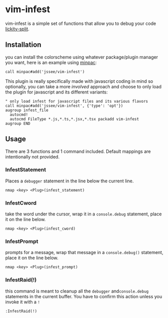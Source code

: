 # vim-infest
vim-infest is a simple set of functions that allow you to debug your code
[lickity-split](https://www.merriam-webster.com/dictionary/lickety-split).

## Installation
you can install the colorscheme using whatever package/plugin manager you want, here
is an example using [minpac](https://github.com/k-takata/minpac):
```vim
call minpac#add('jssee/vim-infest')
```

This plugin is really specifically made with javascript coding in mind so optionally,
you can take a more _involved_ approach and choose to only load the plugin for
javascript and its different variants:
```vim
" only load infest for javascript files and its various flavors
call minpac#add('jssee/vim-infest', {'type': 'opt'})
augroup infest_file
  autocmd!
  autocmd FileType *.js,*.ts,*.jsx,*.tsx packadd vim-infest
augroup END
```

## Usage
There are 3 functions and 1 command included. Default mappings are intentionally not provided.

### InfestStatement
Places a `debugger` statement in the line below the current line.
```vim
nmap <key> <Plug>(infest_statement)
```

### InfestCword
take the word under the cursor, wrap it in a `console.debug` statement, place it on the line below.
```vim
nmap <key> <Plug>(infest_cword)
```

### InfestPrompt
prompts for a message, wrap that message in a `console.debug()` statement, place
it on the line below.
```vim
nmap <key> <Plug>(infest_prompt)
```

### InfestRaid(!)
this command is meant to cleanup all the `debugger` and`console.debug` statements
in the current buffer. You have to confirm this action unless you invoke it
with a `!`
```vim
:InfestRaid(!)
```


